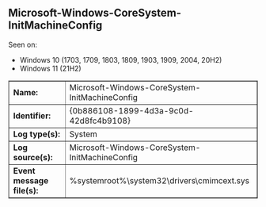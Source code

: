 ## Microsoft-Windows-CoreSystem-InitMachineConfig

Seen on:
* Windows 10 (1703, 1709, 1803, 1809, 1903, 1909, 2004, 20H2)
* Windows 11 (21H2)

<table border="1" class="docutils">
  <tbody>
    <tr>
      <td><b>Name:</b></td>
      <td>Microsoft-Windows-CoreSystem-InitMachineConfig</td>
    </tr>
    <tr>
      <td><b>Identifier:</b></td>
      <td>{0b886108-1899-4d3a-9c0d-42d8fc4b9108}</td>
    </tr>
    <tr>
      <td><b>Log type(s):</b></td>
      <td>System</td>
    </tr>
    <tr>
      <td><b>Log source(s):</b></td>
      <td>Microsoft-Windows-CoreSystem-InitMachineConfig</td>
    </tr>
    <tr>
      <td><b>Event message file(s):</b></td>
      <td>%systemroot%\system32\drivers\cmimcext.sys</td>
    </tr>
  </tbody>
</table>

&nbsp;

